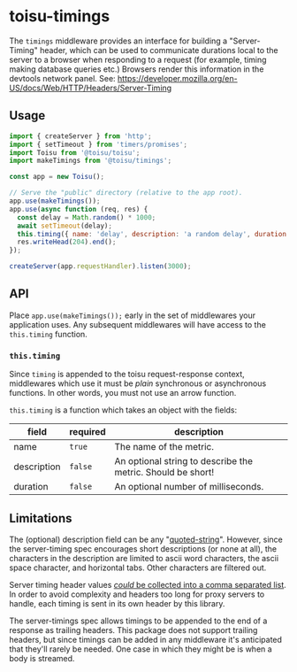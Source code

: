 # toisu-timings

The `timings` middleware provides an interface for building a "Server-Timing"
header, which can be used to communicate durations local to the server to a
browser when responding to a request (for example, timing making database
queries etc.) Browsers render this information in the devtools network panel.
See: https://developer.mozilla.org/en-US/docs/Web/HTTP/Headers/Server-Timing

## Usage

```javascript
import { createServer } from 'http';
import { setTimeout } from 'timers/promises';
import Toisu from '@toisu/toisu';
import makeTimings from '@toisu/timings';

const app = new Toisu();

// Serve the "public" directory (relative to the app root).
app.use(makeTimings());
app.use(async function (req, res) {
  const delay = Math.random() * 1000;
  await setTimeout(delay);
  this.timing({ name: 'delay', description: 'a random delay', duration: delay });
  res.writeHead(204).end();
});

createServer(app.requestHandler).listen(3000);
```

## API

Place `app.use(makeTimings());` early in the set of middlewares your application
uses. Any subsequent middlewares will have access to the `this.timing` function.

### `this.timing`

Since `timing` is appended to the toisu request-response context, middlewares
which use it must be _plain_ synchronous or asynchronous functions. In other
words, you must not use an arrow function.

`this.timing` is a function which takes an object with the fields:

| field | required | description |
| ----- | -------- | ----------- |
| name | `true` | The name of the metric. |
| description | `false` | An optional string to describe the metric. Should be short! |
| duration | `false` | An optional number of milliseconds. |

## Limitations

The (optional) description field can be any "[quoted-string]". However, since
the server-timing spec encourages short descriptions (or none at all), the
characters in the description are limited to ascii word characters, the ascii
space character, and horizontal tabs. Other characters are filtered out.

Server timing header values [_could_ be collected into a comma separated list][gather-headers]. In order to avoid complexity and headers too
long for proxy servers to handle, each timing is sent in its own header by this
library.

The server-timings spec allows timings to be appended to the end of a response
as trailing headers. This package does not support trailing headers, but since
timings can be added in any middleware it's anticipated that they'll rarely be
needed. One case in which they might be is when a body is streamed.

[quoted-string]: https://www.rfc-editor.org/rfc/rfc7230.html#section-3.2.6
[gather-headers]: https://www.rfc-editor.org/rfc/rfc7230.html#section-3.2.2
